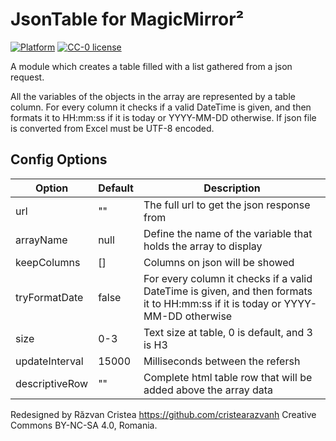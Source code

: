 # JsonTable for MagicMirror&sup2;

[![Platform](https://img.shields.io/badge/platform-MagicMirror2-informational)](https://github.com/cristearazvanh/MagicMirror2)
[![CC-0 license](https://img.shields.io/badge/License-CC--4.0-blue.svg)](https://creativecommons.org/licenses/by-nd/4.0)

A module which creates a table filled with a list gathered from a json request.

All the variables of the objects in the array are represented by a table column.
For every column it checks if a valid DateTime is given, and then formats it to HH:mm:ss if it is today or YYYY-MM-DD otherwise.
If json file is converted from Excel must be UTF-8 encoded.

## Config Options
| **Option** | **Default** | **Description** |
| --- | --- | --- |
| url | "" | The full url to get the json response from |
| arrayName | null | Define the name of the variable that holds the array to display |
| keepColumns | [] | Columns on json will be showed |
| tryFormatDate | false | For every column it checks if a valid DateTime is given, and then formats it to HH:mm:ss if it is today or YYYY-MM-DD otherwise |
| size | 0-3 | Text size at table, 0 is default, and 3 is H3 |
| updateInterval | 15000 | Milliseconds between the refersh |
| descriptiveRow | "" | Complete html table row that will be added above the array data |

Redesigned by Răzvan Cristea https://github.com/cristearazvanh Creative Commons BY-NC-SA 4.0, Romania.
